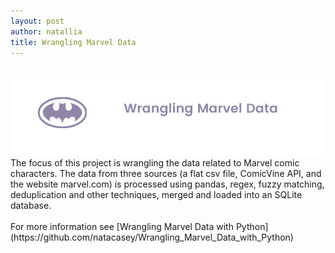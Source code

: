 ```yaml
---
layout: post
author: natallia
title: Wrangling Marvel Data
---
```

<br>
<img src ="images/marvel.png"><br>  
The focus of this project is wrangling the data related to Marvel comic characters. The data from three sources (a flat csv file, ComicVine API, and the website marvel.com) is processed using pandas, regex, fuzzy matching, deduplication and other techniques, merged and loaded into an SQLite database.<br>
<br>
For more information see [Wrangling Marvel Data with Python](https://github.com/natacasey/Wrangling_Marvel_Data_with_Python)
